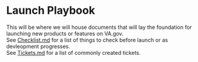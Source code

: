 # Launch Playbook
This will be where we will house documents that will lay the foundation for launching new products or features on VA.gov.  
See [Checklist.md](https://github.com/department-of-veterans-affairs/va.gov-team/blob/452daf2b84b47994f7bd85d136fed30b31b9dbbe/teams/vsa/product/launch-playbook/checklist.md) for a list of things to check before launch or as devleopment progresses.  
See [Tickets.md](https://github.com/department-of-veterans-affairs/va.gov-team/blob/master/teams/vsa/product/launch-playbook/tickets.md) for a list of commonly created tickets.  
